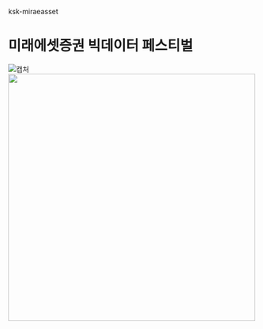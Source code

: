 ksk-miraeasset
# 미래에셋증권 빅데이터 페스티벌
![캡처](/uploads/1848994ad25765da30fa8ef3684c67bc/캡처.PNG)
<img src="https://d22mwcuo72mdnl.cloudfront.net/images/2023/top-4.png" width="500"> 
